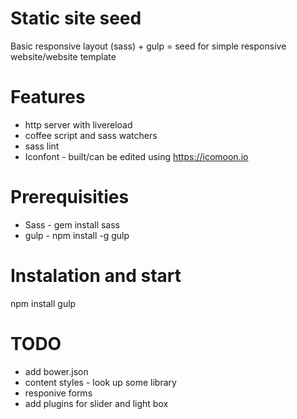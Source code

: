# Static site seed
Basic responsive layout (sass) + gulp = seed for simple responsive website/website template

# Features

* http server with livereload
* coffee script and sass watchers
* sass lint
* Iconfont - built/can be edited using https://icomoon.io

# Prerequisities
* Sass - gem install sass
* gulp - npm install -g gulp

# Instalation and start
npm install
gulp

# TODO
* add bower.json
* content styles - look up some library
* responive forms
* add plugins for slider and light box
